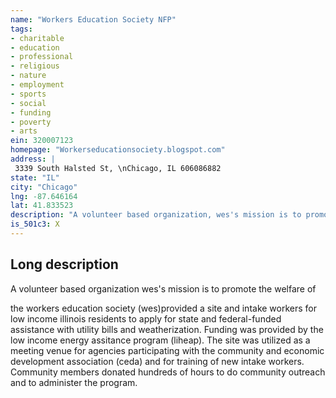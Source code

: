 ```yaml
---
name: "Workers Education Society NFP"
tags:
- charitable
- education
- professional
- religious
- nature
- employment
- sports
- social
- funding
- poverty
- arts
ein: 320007123
homepage: "Workerseducationsociety.blogspot.com"
address: |
 3339 South Halsted St, \nChicago, IL 606086882
state: "IL"
city: "Chicago"
lng: -87.646164
lat: 41.833523
description: "A volunteer based organization, wes's mission is to promote the education and welfare of working and unemployed families in illinois and to conduct educational and cultural activities, which advance the well-being of individuals and families in the community. "
is_501c3: X
---
```


## Long description

A volunteer based organization wes's mission is to promote the welfare of
  
  the workers education society (wes)provided a site and intake workers for low income illinois residents to apply for state and federal-funded assistance with utility bills and weatherization. Funding was provided by the low income energy assitance program (liheap). The site was utilized as a meeting venue for agencies participating with the community and economic development association (ceda) and for training of new intake workers. Community members donated hundreds of hours to do community outreach and to administer the program. 
